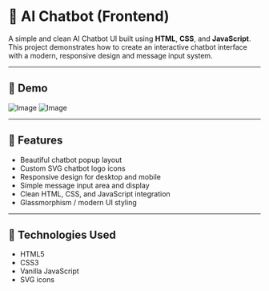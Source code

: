 # 🤖 AI Chatbot (Frontend)

A simple and clean AI Chatbot UI built using **HTML**, **CSS**, and **JavaScript**. This project demonstrates how to create an interactive chatbot interface with a modern, responsive design and message input system.

---

## 📸 Demo

![Image](https://github.com/user-attachments/assets/fe6e06ce-e745-4e8c-aaa0-ee89de1465f7) ![Image](https://github.com/user-attachments/assets/2bceb29b-d61e-4848-8f30-e678c7e705a3)

---

## 📌 Features

- Beautiful chatbot popup layout
- Custom SVG chatbot logo icons
- Responsive design for desktop and mobile
- Simple message input area and display
- Clean HTML, CSS, and JavaScript integration
- Glassmorphism / modern UI styling

---

## 🚀 Technologies Used

- HTML5
- CSS3
- Vanilla JavaScript
- SVG icons

